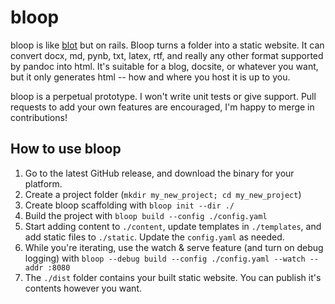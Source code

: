 # bloop

bloop is like [blot](https://github.com/davidmerfield/blot) but on rails. Bloop turns a folder into a static website. It can convert docx, md, pynb, txt, latex, rtf, and really any other format supported by pandoc into html. It's suitable for a blog, docsite, or whatever you want, but it only generates html -- how and where you host it is up to you.

bloop is a perpetual prototype. I won't write unit tests or give support. Pull requests to add your own features are encouraged, I'm happy to merge in contributions!

## How to use bloop

1. Go to the latest GitHub release, and download the binary for your platform.
2. Create a project folder (`mkdir my_new_project; cd my_new_project`)
3. Create bloop scaffolding with `bloop init --dir ./`
4. Build the project with `bloop build --config ./config.yaml`
5. Start adding content to `./content`, update templates in `./templates`, and add static files to `./static`. Update the `config.yaml` as needed.
6. While you're iterating, use the watch & serve feature (and turn on debug logging) with `bloop --debug build --config ./config.yaml --watch --addr :8080`
7. The `./dist` folder contains your built static website. You can publish it's contents however you want. 
